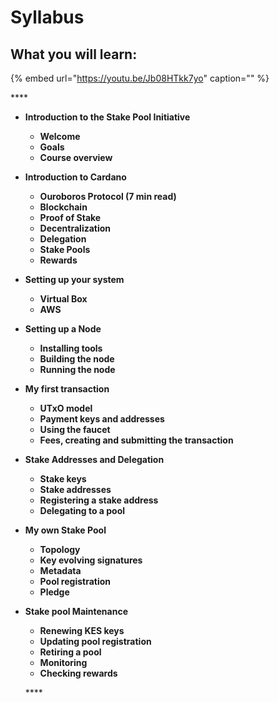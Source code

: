 # Syllabus

## What you will learn:

{% embed url="https://youtu.be/Jb08HTkk7yo" caption="" %}

\*\*\*\*

* **Introduction to the Stake Pool Initiative**
  * **Welcome**
  * **Goals**
  * **Course overview**
* **Introduction to Cardano**
  * **Ouroboros Protocol \(7 min read\)** 
  * **Blockchain**
  * **Proof of Stake**
  * **Decentralization**
  * **Delegation**
  * **Stake Pools**
  * **Rewards**
* **Setting up your system**
  * **Virtual Box**
  * **AWS**
* **Setting up a Node**
  * **Installing tools**
  * **Building the node**
  * **Running the node**
* **My first transaction**
  * **UTxO model**
  * **Payment keys and addresses**
  * **Using the faucet**
  * **Fees, creating and submitting the transaction**
* **Stake Addresses and Delegation**
  * **Stake keys**
  * **Stake addresses**
  * **Registering a stake address**
  * **Delegating to a pool**
* **My own Stake Pool**
  * **Topology**
  * **Key evolving signatures**
  * **Metadata**
  * **Pool registration**
  * **Pledge**
* **Stake pool Maintenance**

  * **Renewing KES keys**
  * **Updating pool registration**
  * **Retiring a pool**
  * **Monitoring**
  * **Checking rewards**

  \*\*\*\*

